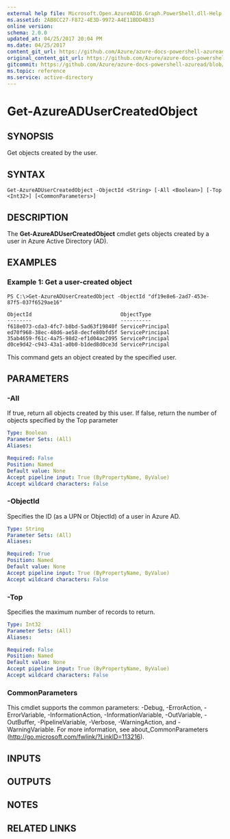 ```yaml
---
external help file: Microsoft.Open.AzureAD16.Graph.PowerShell.dll-Help.xml
ms.assetid: 2AB8CC27-F872-4E3D-9972-A4E11BDD4B33
online version:
schema: 2.0.0
updated_at: 04/25/2017 20:04 PM
ms.date: 04/25/2017
content_git_url: https://github.com/Azure/azure-docs-powershell-azuread/blob/master/Azure%20AD%20Cmdlets/AzureAD/v2preview/Get-AzureADUserCreatedObject.md
original_content_git_url: https://github.com/Azure/azure-docs-powershell-azuread/blob/master/Azure%20AD%20Cmdlets/AzureAD/v2preview/Get-AzureADUserCreatedObject.md
gitcommit: https://github.com/Azure/azure-docs-powershell-azuread/blob/c5cc449ee6e2b805fc85a9e05130b06b10899f67
ms.topic: reference
ms.service: active-directory
---
```


# Get-AzureADUserCreatedObject

## SYNOPSIS
Get objects created by the user.

## SYNTAX

```
Get-AzureADUserCreatedObject -ObjectId <String> [-All <Boolean>] [-Top <Int32>] [<CommonParameters>]
```

## DESCRIPTION
The **Get-AzureADUserCreatedObject** cmdlet gets objects created by a user in Azure Active Directory (AD).

## EXAMPLES

### Example 1: Get a user-created object
```
PS C:\>Get-AzureADUserCreatedObject -ObjectId "df19e8e6-2ad7-453e-87f5-037f6529ae16"

ObjectId                             ObjectType
--------                             ----------
f618e073-cda3-4fc7-b8bd-5ad63f19840f ServicePrincipal
ed70f968-38ec-48d6-ae58-decfe80bfd5f ServicePrincipal
35ab4659-f61c-4a75-98d2-ef1d04ac2095 ServicePrincipal
d0ce9d42-c943-43a1-a0b0-b1ded8d0ce3d ServicePrincipal
```

This command gets an object created by the specified user.

## PARAMETERS

### -All
If true, return all objects created by this user. If false, return the number of objects specified by the Top parameter

```yaml
Type: Boolean
Parameter Sets: (All)
Aliases: 

Required: False
Position: Named
Default value: None
Accept pipeline input: True (ByPropertyName, ByValue)
Accept wildcard characters: False
```

### -ObjectId
Specifies the ID (as a UPN or ObjectId) of a user in Azure AD. 

```yaml
Type: String
Parameter Sets: (All)
Aliases: 

Required: True
Position: Named
Default value: None
Accept pipeline input: True (ByPropertyName, ByValue)
Accept wildcard characters: False
```

### -Top
Specifies the maximum number of records to return.

```yaml
Type: Int32
Parameter Sets: (All)
Aliases: 

Required: False
Position: Named
Default value: None
Accept pipeline input: True (ByPropertyName, ByValue)
Accept wildcard characters: False
```

### CommonParameters
This cmdlet supports the common parameters: -Debug, -ErrorAction, -ErrorVariable, -InformationAction, -InformationVariable, -OutVariable, -OutBuffer, -PipelineVariable, -Verbose, -WarningAction, and -WarningVariable. For more information, see about_CommonParameters (http://go.microsoft.com/fwlink/?LinkID=113216).

## INPUTS

## OUTPUTS

## NOTES

## RELATED LINKS

